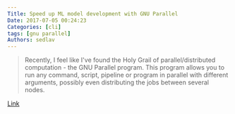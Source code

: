 ```yaml
---
Title: Speed up ML model development with GNU Parallel
Date: 2017-07-05 00:24:23
Categories: [cli]
tags: [gnu parallel]
Authors: sedlav
---
```


> Recently, I feel like I've found the Holy Grail of parallel/distributed computation - the GNU Parallel program. This program allows you to run any command, script, pipeline or program in parallel with different arguments, possibly even distributing the jobs between several nodes. 

[Link](https://pzelasko.github.io/posts/speed-up-ml-model-development-with-gnu-parallel)
